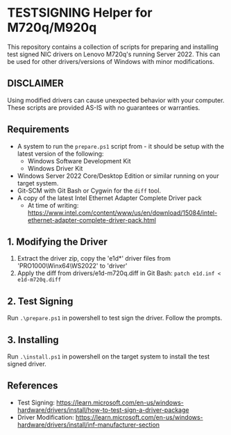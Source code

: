 # TESTSIGNING Helper for M720q/M920q
This repository contains a collection of scripts for preparing and installing test signed NIC drivers on Lenovo M720q's running Server 2022. This can be used for other drivers/versions of Windows with minor modifications.

## DISCLAIMER
Using modified drivers can cause unexpected behavior with your computer. These scripts are provided AS-IS with no guarantees or warranties.

## Requirements
- A system to run the `prepare.ps1` script from - it should be setup with the latest version of the following:
    - Windows Software Development Kit
    - Windows Driver Kit
- Windows Server 2022 Core/Desktop Edition or similar running on your target system.
- Git-SCM with Git Bash or Cygwin for the `diff` tool.
- A copy of the latest Intel Ethernet Adapter Complete Driver pack
    - At time of writing: https://www.intel.com/content/www/us/en/download/15084/intel-ethernet-adapter-complete-driver-pack.html

## 1. Modifying the Driver
1. Extract the driver zip, copy the 'e1d*' driver files from 'PRO1000\Winx64\WS2022' to 'driver\'
2. Apply the diff from drivers/e1d-m720q.diff in Git Bash: `patch e1d.inf < e1d-m720q.diff`

## 2. Test Signing
Run `.\prepare.ps1` in powershell to test sign the driver. Follow the prompts.

## 3. Installing
Run `.\install.ps1` in powershell on the target system to install the test signed driver.

## References
- Test Signing: https://learn.microsoft.com/en-us/windows-hardware/drivers/install/how-to-test-sign-a-driver-package
- Driver Modification: https://learn.microsoft.com/en-us/windows-hardware/drivers/install/inf-manufacturer-section